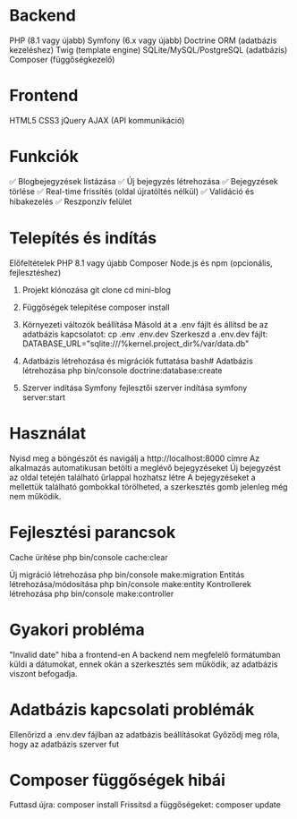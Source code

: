 # Backend
PHP (8.1 vagy újabb)
Symfony (6.x vagy újabb)
Doctrine ORM (adatbázis kezeléshez)
Twig (template engine)
SQLite/MySQL/PostgreSQL (adatbázis)
Composer (függőségkezelő)

# Frontend
HTML5
CSS3
jQuery
AJAX (API kommunikáció)

# Funkciók
✅ Blogbejegyzések listázása
✅ Új bejegyzés létrehozása
✅ Bejegyzések törlése
✅ Real-time frissítés (oldal újratöltés nélkül)
✅ Validáció és hibakezelés
✅ Reszponzív felület

# Telepítés és indítás
Előfeltételek
PHP 8.1 vagy újabb
Composer
Node.js és npm (opcionális, fejlesztéshez)

1. Projekt klónozása
git clone <repository-url>
cd mini-blog

2. Függőségek telepítése
composer install

3. Környezeti változók beállítása
Másold át a .env fájlt és állítsd be az adatbázis kapcsolatot:
cp .env .env.dev
Szerkeszd a .env.dev fájlt:
DATABASE_URL="sqlite:///%kernel.project_dir%/var/data.db"

4. Adatbázis létrehozása és migrációk futtatása
bash# Adatbázis létrehozása
php bin/console doctrine:database:create

5. Szerver indítása
Symfony fejlesztői szerver indítása
symfony server:start

# Használat
Nyisd meg a böngészőt és navigálj a http://localhost:8000 címre
Az alkalmazás automatikusan betölti a meglévő bejegyzéseket
Új bejegyzést az oldal tetején található űrlappal hozhatsz létre
A bejegyzéseket a mellettük található gombokkal törölheted, a szerkesztés gomb jelenleg még nem működik.

# Fejlesztési parancsok
Cache ürítése
php bin/console cache:clear

Új migráció létrehozása
php bin/console make:migration
Entitás létrehozása/módosítása
php bin/console make:entity
Kontrollerek létrehozása
php bin/console make:controller

# Gyakori probléma
"Invalid date" hiba a frontend-en
A backend nem megfelelő formátumban küldi a dátumokat, ennek okán a szerkesztés sem működik, az adatbázis viszont befogadja. 


# Adatbázis kapcsolati problémák
Ellenőrizd a .env.dev fájlban az adatbázis beállításokat
Győződj meg róla, hogy az adatbázis szerver fut

# Composer függőségek hibái
Futtasd újra: composer install
Frissítsd a függőségeket: composer update